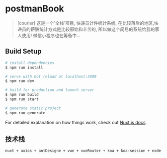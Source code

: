 # postmanBook

>[courier]
>这是一个'全栈'项目,
>快递员计件统计系统,
>在比较落后的地区,快递员的薪酬统计方式是比较原始和辛苦的,
>所以做这个简易的系统给我的家人使用!
>微信小程序也在筹备中...

## Build Setup

``` bash
# install dependencies
$ npm run install

# serve with hot reload at localhost:3000
$ npm run dev

# build for production and launch server
$ npm run build
$ npm run start

# generate static project
$ npm run generate
```

For detailed explanation on how things work, check out [Nuxt.js docs](https://nuxtjs.org).

## 技术栈
``` bash
nuxt + axios + antDesigne + vue + vueRouter + koa + koa-session + node-mysql + eslint
```